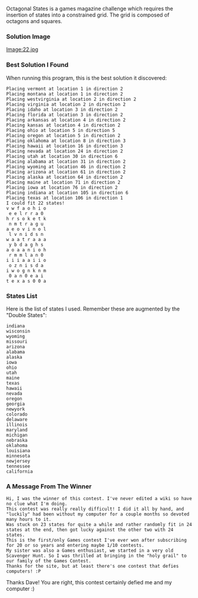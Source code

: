 Octagonal States is a games magazine challenge which requires the
insertion of states into a constrained grid. The grid is composed of
octagons and squares.

### Solution Image

<Image:22.jpg>

### Best Solution I Found

When running this program, this is the best solution it discovered:

    Placing vermont at location 1 in direction 2
    Placing montana at location 1 in direction 2
    Placing westvirginia at location 2 in direction 2
    Placing virginia at location 2 in direction 2
    Placing idaho at location 3 in direction 2
    Placing florida at location 3 in direction 2
    Placing arkansas at location 4 in direction 2
    Placing kansas at location 4 in direction 2
    Placing ohio at location 5 in direction 5
    Placing oregon at location 5 in direction 2
    Placing oklahoma at location 8 in direction 3
    Placing hawaii at location 16 in direction 3
    Placing nevada at location 24 in direction 2
    Placing utah at location 30 in direction 6
    Placing alabama at location 31 in direction 2
    Placing wyoming at location 46 in direction 2
    Placing arizona at location 61 in direction 2
    Placing alaska at location 64 in direction 2
    Placing maine at location 71 in direction 2
    Placing iowa at location 76 in direction 2
    Placing indiana at location 105 in direction 6
    Placing texas at location 106 in direction 1
    I could fit 22 states!
    v w f a o h i o
     e e l r r a 0
    h r s o k e t k
     n m t r a g u
    a e o v i n o l
     l v n i d s n
    w a a t r a a a
     y b d a g h s
    a o a a n i o h
     r m m l a n 0
    i i i a a i i o
     o z n i s d a
    i w o g n k n m
     0 a n 0 e a i
    t e x a s 0 0 a

### States List

Here is the list of states I used. Remember these are augmented by the
"Double States":

    indiana
    wisconsin
    wyoming
    missouri
    arizona
    alabama
    alaska
    iowa
    ohio
    utah
    maine
    texas
    hawaii
    nevada
    oregon
    georgia
    newyork
    colorado
    delaware
    illinois
    maryland
    michigan
    nebraska
    oklahoma
    louisiana
    minnesota
    newjersey
    tennessee
    california


### A Message From The Winner

    Hi, I was the winner of this contest. I've never edited a wiki so have no clue what I'm doing.
    This contest was really really difficult! I did it all by hand, and "luckily" had been without my computer for a couple months so devoted many hours to it.
    Was stuck on 23 states for quite a while and rather randomly fit in 24 states at the end, then got lucky against the other two with 24 states.
    This is the first/only Games contest I've ever won after subscribing for 20 or so years and entering maybe 1/10 contests.
    My sister was also a Games enthusiast, we started in a very old Scavenger Hunt. So I was thrilled at bringing in the "holy grail" to our family of the Games Contest.
    Thanks for the site, but at least there's one contest that defies computers! :P 

Thanks Dave! You are right, this contest certainly defied me and my
computer :)

